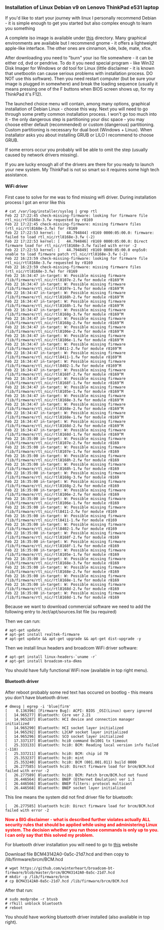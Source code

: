 ### Installation of Linux Debian v9 on Lenovo ThinkPad e531 laptop

If you'd like to start your journey with linux I personally recommend Debian - it is simple enough to get you started but also complex enough to learn you something

A complete iso image is available under [this](https://www.debian.org/CD/live/index.en.html) directory. Many graphical environments are available but I recommend gnome - it offers a lightweight apple-like interface. The other ones are cinnamon, kde, lxde, mate, xfce.

After downloading you need to "burn" your iso file somewhere - it can be either cd, dvd or pendrive. To do it you need special program - like Win32 Disk Imager for Windows or dd tool for Linux (little disclaimer - it is known that unetbootin can cause serious problems with installation process. DO NOT use this software). Then you need restart computer (but be sure your image is plugged in somewhere) and break the loading sequence (usually it means pressing one of the F buttons when BIOS screen shows up, for my ThinkPad it's F12).

The launched choice menu will contain, among many options, graphical installation of Debian Linux - choose this way. Next you will need to go through some pretty common installation process. I won't go too much into it - the only dangerous step is partitioning your disc space - you may choose either default (recommended) or custom (dangerous) partitioning. Custom partitioning is necessary for dual boot (Windows + Linux). When installator asks you about installing GRUB or LILO I recommend to choose GRUB.

If some errors occur you probably will be able to omit the step (usually caused by network drivers missing).

If you are lucky enough all of the drivers are there for you ready to launch your new system. My ThinkPad is not so smart so it requires some high tech assistance.

#### WiFi driver

First case to solve for me was to find missing wifi driver. During installation process I got an error like this
```
# cat /var/log/installer/syslog | grep rtl
Feb 22 17:22:45 check-missing-firmware: looking for firmware file rtl_nic/rtl8168e-3.fw requested by r8169
Feb 22 17:22:45 check-missing-firmware: missing firmware files (rtl_nic/rtl8168e-3.fw) for r8169
Feb 22 17:22:53 kernel: [   44.794844] r8169 0000:05:00.0: firmware: failed to load rtl_nic/rtl8168e-3.fw (-2)
Feb 22 17:22:53 kernel: [   44.794846] r8169 0000:05:00.0: Direct firmware load for rtl_nic/rtl8168e-3.fw failed with error -2
Feb 22 17:22:53 kernel: [   44.794849] r8169 0000:05:00.0 enp5s0: unable to load firmware patch rtl_nic/rtl8168e-3.fw (-2)
Feb 22 16:23:59 check-missing-firmware: looking for firmware file rtl_nic/rtl8168e-3.fw requested by r8169
Feb 22 16:23:59 check-missing-firmware: missing firmware files (rtl_nic/rtl8168e-3.fw) for r8169
Feb 22 16:34:47 in-target: W: Possible missing firmware /lib/firmware/rtl_nic/rtl8107e-2.fw for module r8169^M
Feb 22 16:34:47 in-target: W: Possible missing firmware /lib/firmware/rtl_nic/rtl8107e-1.fw for module r8169^M
Feb 22 16:34:47 in-target: W: Possible missing firmware /lib/firmware/rtl_nic/rtl8168h-2.fw for module r8169^M
Feb 22 16:34:47 in-target: W: Possible missing firmware /lib/firmware/rtl_nic/rtl8168h-1.fw for module r8169^M
Feb 22 16:34:47 in-target: W: Possible missing firmware /lib/firmware/rtl_nic/rtl8168g-3.fw for module r8169^M
Feb 22 16:34:47 in-target: W: Possible missing firmware /lib/firmware/rtl_nic/rtl8168g-2.fw for module r8169^M
Feb 22 16:34:47 in-target: W: Possible missing firmware /lib/firmware/rtl_nic/rtl8106e-2.fw for module r8169^M
Feb 22 16:34:47 in-target: W: Possible missing firmware /lib/firmware/rtl_nic/rtl8106e-1.fw for module r8169^M
Feb 22 16:34:47 in-target: W: Possible missing firmware /lib/firmware/rtl_nic/rtl8411-2.fw for module r8169^M
Feb 22 16:34:47 in-target: W: Possible missing firmware /lib/firmware/rtl_nic/rtl8411-1.fw for module r8169^M
Feb 22 16:34:47 in-target: W: Possible missing firmware /lib/firmware/rtl_nic/rtl8402-1.fw for module r8169^M
Feb 22 16:34:47 in-target: W: Possible missing firmware /lib/firmware/rtl_nic/rtl8168f-2.fw for module r8169^M
Feb 22 16:34:47 in-target: W: Possible missing firmware /lib/firmware/rtl_nic/rtl8168f-1.fw for module r8169^M
Feb 22 16:34:47 in-target: W: Possible missing firmware /lib/firmware/rtl_nic/rtl8105e-1.fw for module r8169^M
Feb 22 16:34:47 in-target: W: Possible missing firmware /lib/firmware/rtl_nic/rtl8168e-3.fw for module r8169^M
Feb 22 16:34:47 in-target: W: Possible missing firmware /lib/firmware/rtl_nic/rtl8168e-2.fw for module r8169^M
Feb 22 16:34:47 in-target: W: Possible missing firmware /lib/firmware/rtl_nic/rtl8168e-1.fw for module r8169^M
Feb 22 16:34:47 in-target: W: Possible missing firmware /lib/firmware/rtl_nic/rtl8168d-2.fw for module r8169^M
Feb 22 16:34:47 in-target: W: Possible missing firmware /lib/firmware/rtl_nic/rtl8168d-1.fw for module r8169^M
Feb 22 16:35:00 in-target: W: Possible missing firmware /lib/firmware/rtl_nic/rtl8107e-2.fw for module r8169
Feb 22 16:35:00 in-target: W: Possible missing firmware /lib/firmware/rtl_nic/rtl8107e-1.fw for module r8169
Feb 22 16:35:00 in-target: W: Possible missing firmware /lib/firmware/rtl_nic/rtl8168h-2.fw for module r8169
Feb 22 16:35:00 in-target: W: Possible missing firmware /lib/firmware/rtl_nic/rtl8168h-1.fw for module r8169
Feb 22 16:35:00 in-target: W: Possible missing firmware /lib/firmware/rtl_nic/rtl8168g-3.fw for module r8169
Feb 22 16:35:00 in-target: W: Possible missing firmware /lib/firmware/rtl_nic/rtl8168g-2.fw for module r8169
Feb 22 16:35:00 in-target: W: Possible missing firmware /lib/firmware/rtl_nic/rtl8106e-2.fw for module r8169
Feb 22 16:35:00 in-target: W: Possible missing firmware /lib/firmware/rtl_nic/rtl8106e-1.fw for module r8169
Feb 22 16:35:00 in-target: W: Possible missing firmware /lib/firmware/rtl_nic/rtl8411-2.fw for module r8169
Feb 22 16:35:00 in-target: W: Possible missing firmware /lib/firmware/rtl_nic/rtl8411-1.fw for module r8169
Feb 22 16:35:00 in-target: W: Possible missing firmware /lib/firmware/rtl_nic/rtl8402-1.fw for module r8169
Feb 22 16:35:00 in-target: W: Possible missing firmware /lib/firmware/rtl_nic/rtl8168f-2.fw for module r8169
Feb 22 16:35:00 in-target: W: Possible missing firmware /lib/firmware/rtl_nic/rtl8168f-1.fw for module r8169
Feb 22 16:35:00 in-target: W: Possible missing firmware /lib/firmware/rtl_nic/rtl8105e-1.fw for module r8169
Feb 22 16:35:00 in-target: W: Possible missing firmware /lib/firmware/rtl_nic/rtl8168e-3.fw for module r8169
Feb 22 16:35:00 in-target: W: Possible missing firmware /lib/firmware/rtl_nic/rtl8168e-2.fw for module r8169
Feb 22 16:35:00 in-target: W: Possible missing firmware /lib/firmware/rtl_nic/rtl8168e-1.fw for module r8169
Feb 22 16:35:00 in-target: W: Possible missing firmware /lib/firmware/rtl_nic/rtl8168d-2.fw for module r8169
Feb 22 16:35:00 in-target: W: Possible missing firmware /lib/firmware/rtl_nic/rtl8168d-1.fw for module r8169
```
Because we want to download commercial software we need to add the following entry to /ect/apt/sources.list file (su required)

Then we can run:
```
# apt-get update
# apt-get install realtek-firmware
# apt-get update && apt-get upgrade && apt-get dist-upgrade -y
```
Then we install linux headers and broadcom WiFi driver software:
```
# apt-get install linux-headers-`uname -r`
# apt-get install broadcom-sta-dkms
```
You should have fully functional WiFi now (available in top right menu).

#### Bluetooth driver

After reboot probably some red text has occured on bootlog - this means you don't have bluetooth driver.
```
# dmesg | egrep -i 'blue|firm'
[    0.136396] [Firmware Bug]: ACPI: BIOS _OSI(Linux) query ignored
[   14.965277] Bluetooth: Core ver 2.21
[   14.965287] Bluetooth: HCI device and connection manager initialized
[   14.965290] Bluetooth: HCI socket layer initialized
[   14.965292] Bluetooth: L2CAP socket layer initialized
[   14.965296] Bluetooth: SCO socket layer initialized
[   17.337137] Bluetooth: hci0 command 0x1001 tx timeout
[   25.333133] Bluetooth: hci0: BCM: Reading local version info failed (-110)
[   25.337211] Bluetooth: hci0: BCM: chip id 70
[   25.353237] Bluetooth: hci0: mint
[   25.353240] Bluetooth: hci0: BCM (001.001.011) build 0000
[   26.277585] bluetooth hci0: Direct firmware load for brcm/BCM.hcd failed with error -2
[   26.277589] Bluetooth: hci0: BCM: Patch brcm/BCM.hcd not found
[   26.446564] Bluetooth: BNEP (Ethernet Emulation) ver 1.3
[   26.446566] Bluetooth: BNEP filters: protocol multicast
[   26.446568] Bluetooth: BNEP socket layer initialized
```
This line means the system did not find driver file for bluetooth:
```
[   26.277585] bluetooth hci0: Direct firmware load for brcm/BCM.hcd failed with error -2
```
**<span style="color:red">Now a BIG disclaimer - what is described further violates actually ALL security rules that should be applied while using and administering Linux system. The decision whether you run those commands is only up to you. I can only say that this solved my problem.
</span>**

For bluetooth driver installation you will need to go to [this](https://github.com/winterheart/broadcom-bt-firmware/tree/master/brcm) website


Download file BCM43142A0-0a5c-21d7.hcd and then copy to /lib/firmware/brcm/BCM.hcd
```
# wget https://github.com/winterheart/broadcom-bt-firmware/blob/master/brcm/BCM43142A0-0a5c-21d7.hcd
# mkdir -p /lib/firmware/brcm
# cp BCM43142A0-0a5c-21d7.hcd /lib/firmware/brcm/BCM.hcd
```
After that run:
```
# sudo modprobe -r btusb
# rfkill unblock bluetooth
# reboot
```
You should have working bluetooth driver installed (also available in top right).
